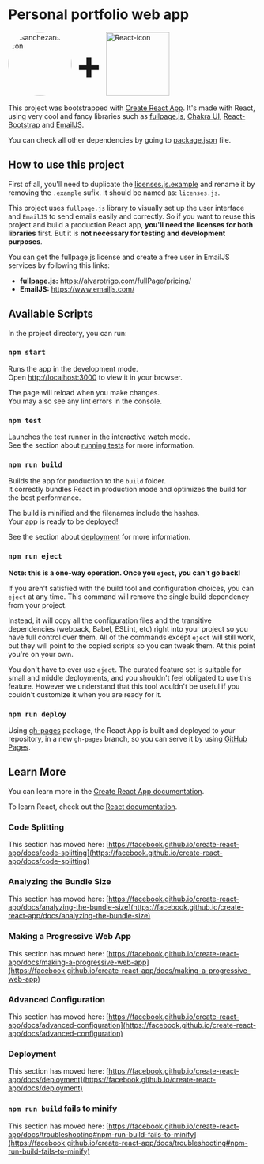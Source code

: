 # Personal portfolio web app

<div style="margin-bottom: 1rem">
  <img width="128" alt="csanchezarisa icon" src="https://gravatar.com/avatar/9fe92a893b3879a72ea0c451d504a3fb?s=128" style="border-radius: 50%; vertical-align: middle; inline-block"/>&nbsp;
  <span style="font-weight: bold; font-size: 5rem; vertical-align: middle; inline-block">+</span>&nbsp;
  <img width="128" alt="React-icon" src="https://upload.wikimedia.org/wikipedia/commons/thumb/a/a7/React-icon.svg/512px-React-icon.svg.png" style="vertical-align: middle; inline-block" />
</div>

This project was bootstrapped with [Create React App](https://github.com/facebook/create-react-app). 
It's made with React, using very cool and fancy libraries such as [fullpage.js](https://alvarotrigo.com/fullPage/), [Chakra UI](https://chakra-ui.com/), [React-Bootstrap](https://react-bootstrap.github.io/) and [EmailJS](https://www.emailjs.com/). 

You can check all other dependencies by going to [package.json](package.json) file.

## How to use this project

First of all, you'll need to duplicate the [licenses.js.example](src/config/licenses.js.example) and rename it by removing the `.example` sufix. It should be named as: `licenses.js`.

This project uses `fullpage.js` library to visually set up the user interface and `EmailJS` to send emails easily and correctly. So if you want to reuse this project and build a production React app, **you'll need the licenses for both libraries** first. But it is **not necessary for testing and development purposes**.

You can get the fullpage.js license and create a free user in EmailJS services by following this links:
- **fullpage.js:** https://alvarotrigo.com/fullPage/pricing/
- **EmailJS:** https://www.emailjs.com/

## Available Scripts

In the project directory, you can run:

### `npm start`

Runs the app in the development mode.\
Open [http://localhost:3000](http://localhost:3000) to view it in your browser.

The page will reload when you make changes.\
You may also see any lint errors in the console.

### `npm test`

Launches the test runner in the interactive watch mode.\
See the section about [running tests](https://facebook.github.io/create-react-app/docs/running-tests) for more information.

### `npm run build`

Builds the app for production to the `build` folder.\
It correctly bundles React in production mode and optimizes the build for the best performance.

The build is minified and the filenames include the hashes.\
Your app is ready to be deployed!

See the section about [deployment](https://facebook.github.io/create-react-app/docs/deployment) for more information.

### `npm run eject`

**Note: this is a one-way operation. Once you `eject`, you can't go back!**

If you aren't satisfied with the build tool and configuration choices, you can `eject` at any time. This command will remove the single build dependency from your project.

Instead, it will copy all the configuration files and the transitive dependencies (webpack, Babel, ESLint, etc) right into your project so you have full control over them. All of the commands except `eject` will still work, but they will point to the copied scripts so you can tweak them. At this point you're on your own.

You don't have to ever use `eject`. The curated feature set is suitable for small and middle deployments, and you shouldn't feel obligated to use this feature. However we understand that this tool wouldn't be useful if you couldn't customize it when you are ready for it.

### `npm run deploy`

Using [gh-pages](https://github.com/tschaub/gh-pages) package, the React App is built and deployed to your repository, in a new `gh-pages` branch, so you can serve it by using [GitHub Pages](https://pages.github.com/).

## Learn More

You can learn more in the [Create React App documentation](https://facebook.github.io/create-react-app/docs/getting-started).

To learn React, check out the [React documentation](https://reactjs.org/).

### Code Splitting

This section has moved here: [https://facebook.github.io/create-react-app/docs/code-splitting](https://facebook.github.io/create-react-app/docs/code-splitting)

### Analyzing the Bundle Size

This section has moved here: [https://facebook.github.io/create-react-app/docs/analyzing-the-bundle-size](https://facebook.github.io/create-react-app/docs/analyzing-the-bundle-size)

### Making a Progressive Web App

This section has moved here: [https://facebook.github.io/create-react-app/docs/making-a-progressive-web-app](https://facebook.github.io/create-react-app/docs/making-a-progressive-web-app)

### Advanced Configuration

This section has moved here: [https://facebook.github.io/create-react-app/docs/advanced-configuration](https://facebook.github.io/create-react-app/docs/advanced-configuration)

### Deployment

This section has moved here: [https://facebook.github.io/create-react-app/docs/deployment](https://facebook.github.io/create-react-app/docs/deployment)

### `npm run build` fails to minify

This section has moved here: [https://facebook.github.io/create-react-app/docs/troubleshooting#npm-run-build-fails-to-minify](https://facebook.github.io/create-react-app/docs/troubleshooting#npm-run-build-fails-to-minify)
